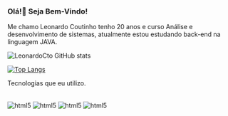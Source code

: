 ### Olá!👋 Seja Bem-Vindo!


Me chamo Leonardo Coutinho tenho 20 anos e curso Análise e desenvolvimento de sistemas, atualmente estou estudando back-end na linguagem JAVA.


![LeonardoCto GitHub stats](https://github-readme-stats.vercel.app/api?username=LeonardoCto&showicons=true&theme=radical)

[![Top Langs](https://github-readme-stats.vercel.app/api/top-langs/?username=anuraghazra&layout=donut)](https://github.com/anuraghazra/github-readme-stats)

Tecnologias que eu utilizo.
<div style="dysplay : inline_block"><br/>
<img align="center" alt=html5 src="https://img.shields.io/badge/HTML5-E34F26?style=for-the-badge&logo=html5&logoColor=white" />
  <img align="center" alt=html5 src="https://img.shields.io/badge/CSS3-1572B6?style=for-the-badge&logo=css3&logoColor=white" />
  <img align="center" alt=html5 src="https://img.shields.io/badge/Java-ED8B00?style=for-the-badge&logo=openjdk&logoColor=white" />
   <img align="center" alt=html5 src="https://img.shields.io/badge/Java-ED8B00?style=for-the-badge&logo=openjdk&logoColor=white" />
</div>
